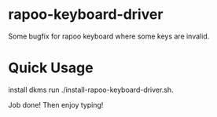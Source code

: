 # rapoo-keyboard-driver
Some bugfix for rapoo keyboard where some keys are invalid.

# Quick Usage
install dkms
run ./install-rapoo-keyboard-driver.sh.

Job done! Then enjoy typing!